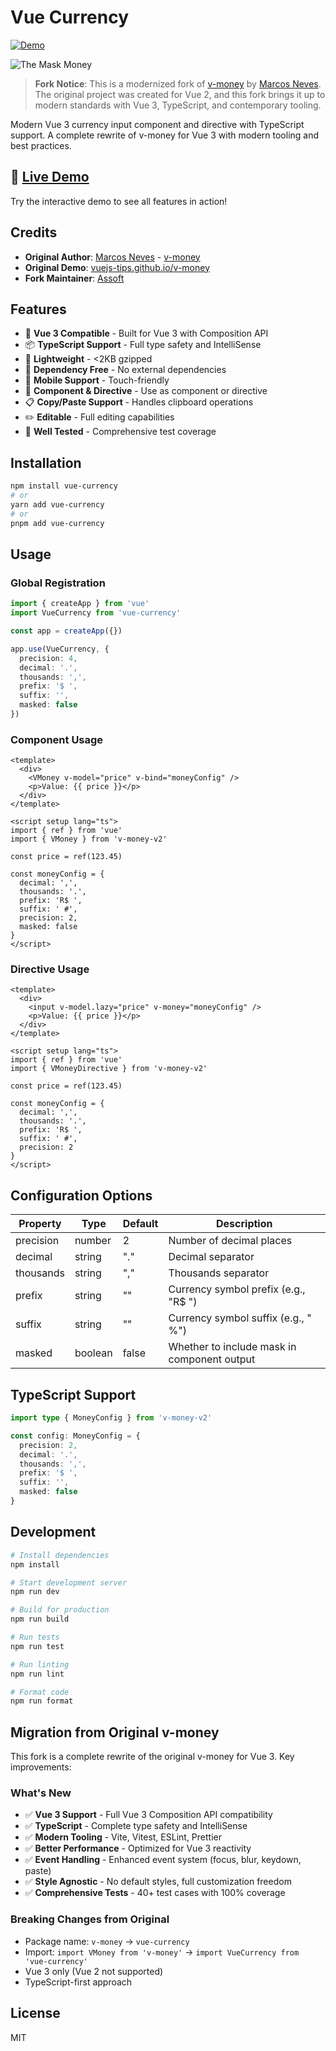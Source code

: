 # Vue Currency

[![Demo](https://img.shields.io/badge/🚀-Live%20Demo-blue?style=for-the-badge)](https://assoft.github.io/Vue-Currency/)

![The Mask Money](https://cdn-images-1.medium.com/max/600/1*Rpc289FpghuHrnzyVpOUig.gif)

> **Fork Notice**: This is a modernized fork of [v-money](https://github.com/vuejs-tips/v-money) by [Marcos Neves](https://github.com/vuejs-tips). The original project was created for Vue 2, and this fork brings it up to modern standards with Vue 3, TypeScript, and contemporary tooling.

Modern Vue 3 currency input component and directive with TypeScript support. A complete rewrite of v-money for Vue 3 with modern tooling and best practices.

## 🚀 [Live Demo](https://assoft.github.io/Vue-Currency/)

Try the interactive demo to see all features in action!

## Credits

- **Original Author**: [Marcos Neves](https://github.com/vuejs-tips) - [v-money](https://github.com/vuejs-tips/v-money)
- **Original Demo**: [vuejs-tips.github.io/v-money](https://vuejs-tips.github.io/v-money/)
- **Fork Maintainer**: [Assoft](https://github.com/assoft)

## Features

- 🚀 **Vue 3 Compatible** - Built for Vue 3 with Composition API
- 📦 **TypeScript Support** - Full type safety and IntelliSense
- 🎯 **Lightweight** - <2KB gzipped
- 🔧 **Dependency Free** - No external dependencies
- 📱 **Mobile Support** - Touch-friendly
- 🎨 **Component & Directive** - Use as component or directive
- 📋 **Copy/Paste Support** - Handles clipboard operations
- ✏️ **Editable** - Full editing capabilities
- 🧪 **Well Tested** - Comprehensive test coverage

## Installation

```bash
npm install vue-currency
# or
yarn add vue-currency
# or
pnpm add vue-currency
```

## Usage

### Global Registration

```typescript
import { createApp } from 'vue'
import VueCurrency from 'vue-currency'

const app = createApp({})

app.use(VueCurrency, {
  precision: 4,
  decimal: '.',
  thousands: ',',
  prefix: '$ ',
  suffix: '',
  masked: false
})
```

### Component Usage

```vue
<template>
  <div>
    <VMoney v-model="price" v-bind="moneyConfig" />
    <p>Value: {{ price }}</p>
  </div>
</template>

<script setup lang="ts">
import { ref } from 'vue'
import { VMoney } from 'v-money-v2'

const price = ref(123.45)

const moneyConfig = {
  decimal: ',',
  thousands: '.',
  prefix: 'R$ ',
  suffix: ' #',
  precision: 2,
  masked: false
}
</script>
```

### Directive Usage

```vue
<template>
  <div>
    <input v-model.lazy="price" v-money="moneyConfig" />
    <p>Value: {{ price }}</p>
  </div>
</template>

<script setup lang="ts">
import { ref } from 'vue'
import { VMoneyDirective } from 'v-money-v2'

const price = ref(123.45)

const moneyConfig = {
  decimal: ',',
  thousands: '.',
  prefix: 'R$ ',
  suffix: ' #',
  precision: 2
}
</script>
```

## Configuration Options

| Property  | Type    | Default | Description                                    |
|-----------|---------|---------|------------------------------------------------|
| precision | number  | 2       | Number of decimal places                       |
| decimal   | string  | "."     | Decimal separator                              |
| thousands | string  | ","     | Thousands separator                            |
| prefix    | string  | ""      | Currency symbol prefix (e.g., "R$ ")          |
| suffix    | string  | ""      | Currency symbol suffix (e.g., " %")           |
| masked    | boolean | false   | Whether to include mask in component output    |

## TypeScript Support

```typescript
import type { MoneyConfig } from 'v-money-v2'

const config: MoneyConfig = {
  precision: 2,
  decimal: '.',
  thousands: ',',
  prefix: '$ ',
  suffix: '',
  masked: false
}
```

## Development

```bash
# Install dependencies
npm install

# Start development server
npm run dev

# Build for production
npm run build

# Run tests
npm run test

# Run linting
npm run lint

# Format code
npm run format
```

## Migration from Original v-money

This fork is a complete rewrite of the original v-money for Vue 3. Key improvements:

### What's New
- ✅ **Vue 3 Support** - Full Vue 3 Composition API compatibility
- ✅ **TypeScript** - Complete type safety and IntelliSense
- ✅ **Modern Tooling** - Vite, Vitest, ESLint, Prettier
- ✅ **Better Performance** - Optimized for Vue 3 reactivity
- ✅ **Event Handling** - Enhanced event system (focus, blur, keydown, paste)
- ✅ **Style Agnostic** - No default styles, full customization freedom
- ✅ **Comprehensive Tests** - 40+ test cases with 100% coverage

### Breaking Changes from Original
- Package name: `v-money` → `vue-currency`
- Import: `import VMoney from 'v-money'` → `import VueCurrency from 'vue-currency'`
- Vue 3 only (Vue 2 not supported)
- TypeScript-first approach

## License

MIT
